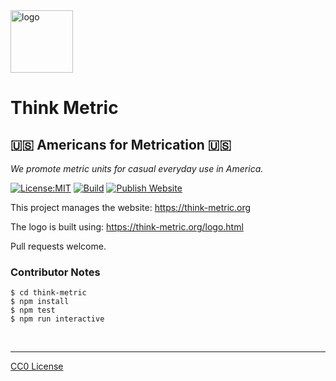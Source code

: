<img src=https://think-metric.org/graphics/think-metric-logo.png width=100 alt=logo>

# Think Metric
## 🇺🇸 Americans for Metrication 🇺🇸

_We promote metric units for casual everyday use in America._

[![License:MIT](https://img.shields.io/badge/License-CC0-blue.svg)](https://github.com/center-key/think-metric/blob/main/LICENSE.txt)
[![Build](https://github.com/center-key/think-metric/actions/workflows/run-spec-on-push.yaml/badge.svg)](https://github.com/center-key/think-metric/actions/workflows/run-spec-on-push.yaml)
[![Publish Website](https://github.com/center-key/think-metric/actions/workflows/publish-website.yaml/badge.svg)](https://github.com/center-key/think-metric/actions/workflows/publish-website.yaml)

This project manages the website:
https://think-metric.org

The logo is built using:
https://think-metric.org/logo.html

Pull requests welcome.

### Contributor Notes
```shell
$ cd think-metric
$ npm install
$ npm test
$ npm run interactive
```

<br>

---
[CC0 License](LICENSE.txt)
